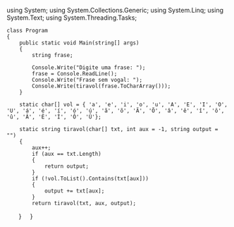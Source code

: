 using System;
using System.Collections.Generic;
using System.Linq;
using System.Text;
using System.Threading.Tasks;

    class Program
    {
        public static void Main(string[] args)
        {
            string frase;
              
            Console.Write("Digite uma frase: ");
            frase = Console.ReadLine();
            Console.Write("Frase sem vogal: ");
            Console.Write(tiravol(frase.ToCharArray()));
        }

        static char[] vol = { 'a', 'e', 'i', 'o', 'u', 'A', 'E', 'I', 'O', 'U', 'á', 'é', 'í', 'ó', 'ú', 'ã', 'õ', 'Ã', 'Õ', 'â', 'ê', 'î', 'ô', 'û', 'Â', 'Ê', 'Î', 'Ô', 'Û'};

        static string tiravol(char[] txt, int aux = -1, string output = "")
        {
            aux++;
            if (aux == txt.Length)
            {
                return output;
            }
            if (!vol.ToList().Contains(txt[aux]))
            {
                output += txt[aux];
            }
            return tiravol(txt, aux, output);
        }
    }

